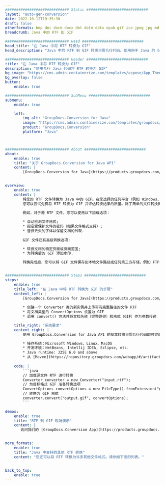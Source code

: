 ```yaml
---
############################# Static ############################
layout: "auto-gen-conversion"
date: 2022-10-12T19:35:30
draft: false
otherformats: bmp doc docm docx dot dotm dotx epub gif ico jpeg jpg md odt ott pdf png psd rtf tex tif tiff txt xps
breadcrumb: Java 中的 RTF 到 GIF

############################# Head ############################
head_title: "在 Java 中将 RTF 转换为 GIF"
head_description: "Java 中的 RTF 到 GIF 转换只需几行代码。使用用于 Java 的 GroupDocs 文档转换 API 转换 160 多种文件格式"

############################# Header ############################
title: "在 Java 中将 RTF 转换为 GIF"
description: "使用几行 Java 代码将 RTF 转换为 GIF"
bg_image: "https://cms.admin.containerize.com/templates/aspose/App_Themes/V3/images/bg/header1.png"
bg_overlay: false
button:
    enable: true

############################# SubMenu ############################
submenu:
    enable: true

    left:
        img_alt: "GroupDocs.Conversion for Java"
        image: "https://cms.admin.containerize.com/templates/groupdocs/images/product-logos/90x90-noborder/groupdocs-conversion-java.png"
        product: "GroupDocs.Conversion"
        platform: "Java"



############################# About ############################
about:
    enable: true
    title: "关于 GroupDocs.Conversion for Java API"
    content: |
        [GroupDocs.Conversion for Java](https://products.groupdocs.com/conversion/java/) 是一种高级文件格式转换 API，用于在 Microsoft Office、OpenDocument、PDF、HTML、电子邮件、CAD 等流行图像和文档格式之间进行转换。只需几行代码即可完成更多工作。本机 API 会自动检测原始文档的格式，并提供许多选项来自定义转换后的文档。除了从文档中提取信息的功能外，它还默认支持将转换结果缓存到本地磁盘。但是，任何类型的缓存存储都可以通过实施适当的接口来支持 - Amazon S3、Dropbox、Google Drive、Windows Azure、Reddis 或任何其他接口。
    

overview:
    enable: true
    content: |
        将您的 RTF 文件转换为 Java 中的 GIF。在您选择的任何平台（例如 Windows、Linux、macOS）上，只需几行 Java 代码。
        您可以尝试免费将 RTF 转换为 GIF 并评估转换结果的质量。除了简单的文件转换脚本外，您还可以尝试更复杂的选项来加载 RTF 源文件并存储 GIF 输出。 
        
        例如，对于源 RTF 文件，您可以使用以下加载选项：

        * 自动检测文件格式;
        * 指定受保护文件的密码（如果文件格式支持）;
        * 替换丢失的字体以保留文档的外观.
        
        GIF 文件还有高级转换选项：

        * 转换文档的特定页面或页面范围;
        * 为转换后的 GIF 添加水印.

        转换完成后，您可以将 GIF 文件保存到本地文件路径或任何第三方存储，例如 FTP、Amazon S3、Google Drive、Dropbox 等。请注意 - 转换 RTF到 GIF，您不需要安装任何额外的软件，例如 MS Office、Open Office、Adobe Acrobat Reader 等。


############################# Steps ############################
steps:
    enable: true
    title_left: "在 Java 中将 RTF 转换为 GIF 的步骤"
    content_left: |
        [GroupDocs.Conversion for Java](https://products.groupdocs.com/conversion/java/) 允许开发人员使用几行代码轻松地将 RTF 文件转换为 GIF。
        
        * 创建一个 Converter 类的新实例并上传带有完整路径的文件 RTF
        * 将文档类型的 ConvertOptions 设置为 GIF
        * 调用 convert() 方法并将文档名称（完整路径）和格式（GIF）作为参数传递

    title_right: "系统要求"
    content_right: |
        使用 GroupDocs.Conversion for Java API 的基本转换只需几行代码即可完成。所有主要平台和操作系统都支持我们的 API。在执行以下代码之前，请确保您的系统上安装了以下先决条件。

        * 操作系统：Microsoft Windows、Linux、MacOS
        * 开发环境：NetBeans, Intellij IDEA, Eclipse, etc.
        * Java runtime: J2SE 6.0 and above
        * 从 [Maven](https://repository.groupdocs.com/webapp/#/artifacts/browse/tree/General/repo/com/groupdocs/groupdocs-conversion) 获取最新的 GroupDocs.Conversion for Java
         
    code: |
        ```java    
        // 加载源文件 RTF 进行转换
        Converter converter = new Converter("input.rtf");
        // 为目标格式 GIF 准备转换选项
        ConvertOptions convertOptions = new FileType().fromExtension("gif").getConvertOptions();
        // 转换为 GIF 格式
        converter.convert("output.gif", convertOptions);
        ```

demos:
    enable: true
    title: "RTF 到 GIF 现场演示"
    content: |
       访问我们的 [GroupDocs.Conversion App](https://products.groupdocs.app/conversion/family) 网站并立即尝试 RTF 到 GIF 转换。免费演示具有以下好处
          

more_formats:
    enable: true
    title: "Java 中支持的其他 RTF 转换"
    content: "您还可以将 RTF 转换为许多其他文件格式。请参阅下面的列表。"
       
       
back_to_top:
    enable: true
---
```

